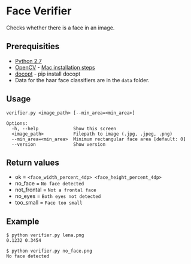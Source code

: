 # Face Verifier

Checks whether there is a face in an image.   

## Prerequisities

  * [Python 2.7](https://www.python.org/downloads)
  * [OpenCV](http://opencv.org) - [Mac installation steps](http://scriptogr.am/alyssa/post/installing-opencv-on-mac-osx-with-homebrew)
  * [docopt](http://docopt.org) - pip install docopt
  * Data for the haar face classifiers are in the `data` folder.

## Usage

    verifier.py <image_path> [--min_area=<min_area>]

    Options:
      -h, --help             Show this screen
      <image_path>           Filepath to image (.jpg, .jpeg, .png)
      --min_area=<min_area>  Minimum rectangular face area [default: 0]
      --version              Show version

## Return values

* ok = `<face_width_percent_4dp> <face_height_percent_4dp>`
* no_face = `No face detected`
* not_frontal = `Not a frontal face`
* no_eyes = `Both eyes not detected`
* too_small = `Face too small`

## Example

    $ python verifier.py lena.png
    0.1232 0.3454

    $ python verifier.py no_face.png
    No face detected
